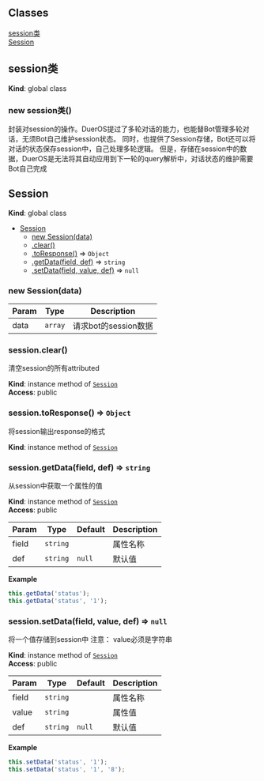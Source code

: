 ## Classes

<dl>
<dt><a href="#session类">session类</a></dt>
<dd></dd>
<dt><a href="#Session">Session</a></dt>
<dd></dd>
</dl>

<a name="session类"></a>

## session类
**Kind**: global class  
<a name="new_session类_new"></a>

### new session类()
封装对session的操作。DuerOS提过了多轮对话的能力，也能替Bot管理多轮对话，无须Bot自己维护session状态。
同时，也提供了Session存储，Bot还可以将对话的状态保存session中，自己处理多轮逻辑。
但是，存储在session中的数据，DuerOS是无法将其自动应用到下一轮的query解析中，对话状态的维护需要Bot自己完成

<a name="Session"></a>

## Session
**Kind**: global class  

* [Session](#Session)
    * [new Session(data)](#new_Session_new)
    * [.clear()](#Session+clear)
    * [.toResponse()](#Session+toResponse) ⇒ <code>Object</code>
    * [.getData(field, def)](#Session+getData) ⇒ <code>string</code>
    * [.setData(field, value, def)](#Session+setData) ⇒ <code>null</code>

<a name="new_Session_new"></a>

### new Session(data)

| Param | Type | Description |
| --- | --- | --- |
| data | <code>array</code> | 请求bot的session数据 |

<a name="Session+clear"></a>

### session.clear()
清空session的所有attributed

**Kind**: instance method of [<code>Session</code>](#Session)  
**Access**: public  
<a name="Session+toResponse"></a>

### session.toResponse() ⇒ <code>Object</code>
将session输出response的格式

**Kind**: instance method of [<code>Session</code>](#Session)  
<a name="Session+getData"></a>

### session.getData(field, def) ⇒ <code>string</code>
从session中获取一个属性的值

**Kind**: instance method of [<code>Session</code>](#Session)  
**Access**: public  

| Param | Type | Default | Description |
| --- | --- | --- | --- |
| field | <code>string</code> |  | 属性名称 |
| def | <code>string</code> | <code>null</code> | 默认值 |

**Example**  
```javascript
this.getData('status');
this.getData('status', '1');
```
<a name="Session+setData"></a>

### session.setData(field, value, def) ⇒ <code>null</code>
将一个值存储到session中
注意：
     value必须是字符串

**Kind**: instance method of [<code>Session</code>](#Session)  
**Access**: public  

| Param | Type | Default | Description |
| --- | --- | --- | --- |
| field | <code>string</code> |  | 属性名称 |
| value | <code>string</code> |  | 属性值 |
| def | <code>string</code> | <code>null</code> | 默认值 |

**Example**  
```javascript
this.setData('status', '1');
this.setData('status', '1', '8');
```
